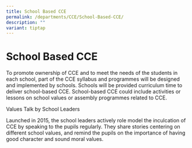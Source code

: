 ```yaml
---
title: School Based CCE
permalink: /departments/CCE/School-Based-CCE/
description: ""
variant: tiptap
---
```

<h1><strong>School Based CCE</strong></h1>
<p>To promote ownership of&nbsp;CCE&nbsp;and to meet the needs of the students
in each school, part of the&nbsp;CCE&nbsp;syllabus and programmes will
be designed and implemented by schools. Schools will be provided curriculum
time to deliver school-based&nbsp;CCE. School-based&nbsp;CCE&nbsp;could
include activities or lessons on school values or assembly programmes related
to&nbsp;CCE.</p>
<p>Values Talk by School Leaders</p>
<p>Launched in 2015, the school leaders actively role model the inculcation
of CCE by speaking to the pupils regularly. They share stories centering
on different school values, and remind the pupils on the importance of
having good character and sound moral values.</p>